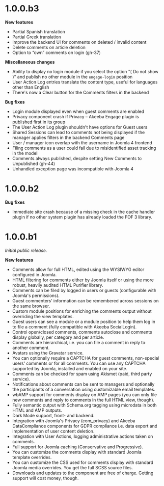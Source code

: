 # 1.0.0.b3

**New features**

* Partial Spanish translation
* Partial Greek translation
* Improve the backend UI for comments on deleted / invalid content
* Delete comments on article deletion
* Option to “own” comments on login (gh-37) 

**Miscellaneous changes**

* Ability to display no login module if you select the option "( Do not show )" and publish no other module in the `engage-login` position
* User Action Log entries translate the content type, useful for languages other than English
* There's now a Clear button for the Comments filters in the backend

**Bug fixes**

* Login module displayed even when guest comments are enabled
* Privacy component crash if Privacy – Akeeba Engage plugin is published first in its group
* The User Action Log plugin shouldn't have options for Guest users
* Shared Sessions can lead to comments not being displayed if the manager applies filters in the backend Comments page
* User / manager icon overlap with the username in Joomla 4 frontend
* Filing comments as a user could fail due to misidentified asset tracking in the model
* Comments always published, despite setting New Comments to Unpublished (gh-44) 
* Unhandled exception page was incompatible with Joomla 4

# 1.0.0.b2

**Bug fixes**

* Immediate site crash because of a missing check in the cache handler plugin if no other system plugin has already loaded the FOF 3 library.

# 1.0.0.b1

_Initial public release._

**New features**

* Comments allow for full HTML, edited using the WYSIWYG editor configured in Joomla. 
* HTML filtering for comments either by Joomla itself or using the more robust, heavily audited HTML Purifier library.
* Comments can be filed by logged in users or guests (configurable with Joomla's permissions).
* Guest commenters' information can be remembered across sessions on the same browser.
* Custom module positions for enriching the comments output without overriding the view templates.
* Guest users can see a module or a module position to help them log in to file a comment (fully compatible with Akeeba SocialLogin).
* Control open/closed comments, comments autoclose and comments display globally, per category and per article.
* Comments are hierarchical, i.e. you can file a comment in reply to another comment.
* Avatars using the Gravatar service.
* You can optionally require a CAPTCHA for guest comments, non-special users' comments or for all comments. You can use any CAPTCHA supported by Joomla, installed and enabled on your site.
* Comments can be checked for spam using Akismet (paid, third party service).
* Notifications about comments can be sent to managers and optionally the participants of a conversation using customizable email templates.
* wbAMP support for comments display on AMP pages (you can only file new comments and reply to comments in the full HTML view, though).
* Fully semantic output with Schema.org tagging using microdata in both HTML and AMP outputs.
* Dark Mode support, front- and backend.
* Integration with Joomla's Privacy (com_privacy) and Akeeba DataCompliance components for GDPR compliance i.e. data export and implementation of user content deletion.
* Integration with User Actions, logging administrative actions taken on comments.
* Full support for Joomla caching (Conservative and Progressive).
* You can customize the comments display with standard Joomla template overrides.
* You can customize the CSS used for comments display with standard Joomla media overrides. You get the full SCSS source files.
* Downloads and updates to the component are free of charge. Getting support will cost money, though.